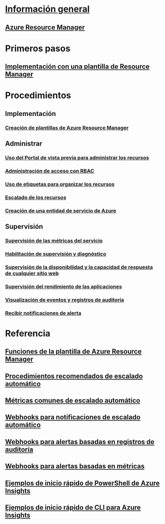 # [Información general](../azure-portal-overview.md)
## [Azure Resource Manager](../azure-resource-manager/resource-group-overview.md)

# Primeros pasos
## [Implementación con una plantilla de Resource Manager](../resource-group-template-deploy.md)

# Procedimientos
## Implementación
### [Creación de plantillas de Azure Resource Manager](../resource-group-authoring-templates.md)

## Administrar
### [Uso del Portal de vista previa para administrar los recursos](resource-group-portal.md)
### [Administración de acceso con RBAC](../active-directory/role-based-access-control-configure.md)
### [Uso de etiquetas para organizar los recursos](../resource-group-using-tags.md)
### [Escalado de los recursos](../monitoring-and-diagnostics/insights-how-to-scale.md)
### [Creación de una entidad de servicio de Azure](../resource-group-create-service-principal-portal.md)
## Supervisión
### [Supervisión de las métricas del servicio](../monitoring-and-diagnostics/insights-how-to-customize-monitoring.md)
### [Habilitación de supervisión y diagnóstico](../monitoring-and-diagnostics/insights-how-to-use-diagnostics.md)
### [Supervisión de la disponibilidad y la capacidad de respuesta de cualquier sitio web](../application-insights/app-insights-monitor-web-app-availability.md)
### [Supervisión del rendimiento de las aplicaciones](../application-insights/app-insights-azure-web-apps.md)
### [Visualización de eventos y registros de auditoría](../monitoring-and-diagnostics/insights-debugging-with-events.md)
### [Recibir notificaciones de alerta](../monitoring-and-diagnostics/insights-receive-alert-notifications.md)

# Referencia
## [Funciones de la plantilla de Azure Resource Manager](../resource-group-template-functions.md)
## [Procedimientos recomendados de escalado automático](../monitoring-and-diagnostics/insights-autoscale-best-practices.md)
## [Métricas comunes de escalado automático](../monitoring-and-diagnostics/insights-autoscale-common-metrics.md)
## [Webhooks para notificaciones de escalado automático](../monitoring-and-diagnostics/insights-autoscale-to-webhook-email.md)
## [Webhooks para alertas basadas en registros de auditoría](../monitoring-and-diagnostics/insights-auditlog-to-webhook-email.md)
## [Webhooks para alertas basadas en métricas](../monitoring-and-diagnostics/insights-webhooks-alerts.md)
## [Ejemplos de inicio rápido de PowerShell de Azure Insights](../monitoring-and-diagnostics/insights-powershell-samples.md)
## [Ejemplos de inicio rápido de CLI para Azure Insights](../monitoring-and-diagnostics/insights-cli-samples.md)





<!--HONumber=Nov16_HO2-->


